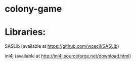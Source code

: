 colony-game
===========


Libraries:
===========


SASLib (available at https://github.com/wcecil/SASLib)


ini4j (available at http://ini4j.sourceforge.net/download.html)